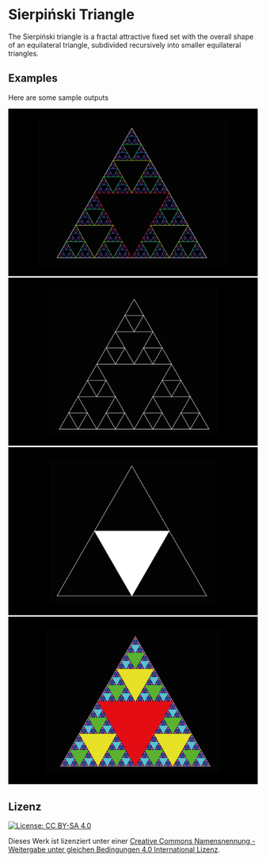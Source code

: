 # Sierpiński Triangle
The Sierpiński triangle is a fractal attractive fixed set with the overall shape of an equilateral triangle, subdivided recursively into smaller equilateral triangles.

## Examples 

Here are some sample outputs

![Example1](examples/example1.PNG?raw=true)
![Example2](examples/example2.PNG?raw=true)
![Example3](examples/example3.PNG?raw=true)
![Example4](examples/example4.PNG?raw=true)

## Lizenz

[![License: CC BY-SA 4.0](https://licensebuttons.net/l/by-sa/4.0/88x31.png)](https://creativecommons.org/licenses/by-sa/4.0/)

Dieses Werk ist lizenziert unter einer [Creative Commons Namensnennung - Weitergabe unter gleichen Bedingungen 4.0 International Lizenz](http://creativecommons.org/licenses/by-sa/4.0/).

